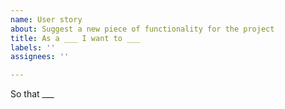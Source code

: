 ```yaml
---
name: User story
about: Suggest a new piece of functionality for the project
title: As a ___ I want to ___
labels: ''
assignees: ''

---
```


<!--
Add the rest of your user story below
(Hint: Double click on the underscores to remove them and add your own values in)
-->

So that ___
